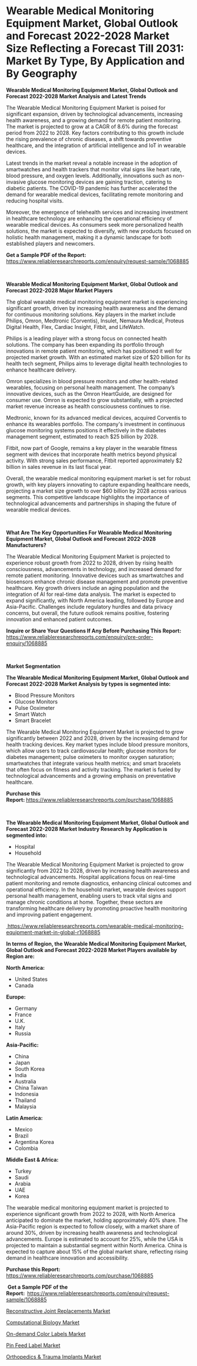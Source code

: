 <p><h1>Wearable Medical Monitoring Equipment Market, Global Outlook and Forecast 2022-2028 Market Size Reflecting a Forecast Till 2031: Market By Type, By Application and By Geography</h1></p><p><strong>Wearable Medical Monitoring Equipment Market, Global Outlook and Forecast 2022-2028 Market Analysis and Latest Trends</strong></p>
<p><p>The Wearable Medical Monitoring Equipment Market is poised for significant expansion, driven by technological advancements, increasing health awareness, and a growing demand for remote patient monitoring. The market is projected to grow at a CAGR of 8.6% during the forecast period from 2022 to 2028. Key factors contributing to this growth include the rising prevalence of chronic diseases, a shift towards preventive healthcare, and the integration of artificial intelligence and IoT in wearable devices.</p><p>Latest trends in the market reveal a notable increase in the adoption of smartwatches and health trackers that monitor vital signs like heart rate, blood pressure, and oxygen levels. Additionally, innovations such as non-invasive glucose monitoring devices are gaining traction, catering to diabetic patients. The COVID-19 pandemic has further accelerated the demand for wearable medical devices, facilitating remote monitoring and reducing hospital visits.</p><p>Moreover, the emergence of telehealth services and increasing investment in healthcare technology are enhancing the operational efficiency of wearable medical devices. As consumers seek more personalized health solutions, the market is expected to diversify, with new products focused on holistic health management, making it a dynamic landscape for both established players and newcomers.</p></p>
<p><strong>Get a Sample PDF of the Report:&nbsp;</strong> <a href="https://www.reliableresearchreports.com/enquiry/request-sample/1068885">https://www.reliableresearchreports.com/enquiry/request-sample/1068885</a></p>
<p>&nbsp;</p>
<p><strong>Wearable Medical Monitoring Equipment Market, Global Outlook and Forecast 2022-2028 Major Market Players</strong></p>
<p><p>The global wearable medical monitoring equipment market is experiencing significant growth, driven by increasing health awareness and the demand for continuous monitoring solutions. Key players in the market include Philips, Omron, Medtronic (Corventis), Insulet, Nemaura Medical, Proteus Digital Health, Flex, Cardiac Insight, Fitbit, and LifeWatch.</p><p>Philips is a leading player with a strong focus on connected health solutions. The company has been expanding its portfolio through innovations in remote patient monitoring, which has positioned it well for projected market growth. With an estimated market size of $20 billion for its health tech segment, Philips aims to leverage digital health technologies to enhance healthcare delivery.</p><p>Omron specializes in blood pressure monitors and other health-related wearables, focusing on personal health management. The company’s innovative devices, such as the Omron HeartGuide, are designed for consumer use. Omron is expected to grow substantially, with a projected market revenue increase as health consciousness continues to rise.</p><p>Medtronic, known for its advanced medical devices, acquired Corventis to enhance its wearables portfolio. The company's investment in continuous glucose monitoring systems positions it effectively in the diabetes management segment, estimated to reach $25 billion by 2028.</p><p>Fitbit, now part of Google, remains a key player in the wearable fitness segment with devices that incorporate health metrics beyond physical activity. With strong sales performance, Fitbit reported approximately $2 billion in sales revenue in its last fiscal year.</p><p>Overall, the wearable medical monitoring equipment market is set for robust growth, with key players innovating to capture expanding healthcare needs, projecting a market size growth to over $60 billion by 2028 across various segments. This competitive landscape highlights the importance of technological advancements and partnerships in shaping the future of wearable medical devices.</p></p>
<p>&nbsp;</p>
<p><strong>What Are The Key Opportunities For Wearable Medical Monitoring Equipment Market, Global Outlook and Forecast 2022-2028 Manufacturers?</strong></p>
<p><p>The Wearable Medical Monitoring Equipment Market is projected to experience robust growth from 2022 to 2028, driven by rising health consciousness, advancements in technology, and increased demand for remote patient monitoring. Innovative devices such as smartwatches and biosensors enhance chronic disease management and promote preventive healthcare. Key growth drivers include an aging population and the integration of AI for real-time data analysis. The market is expected to expand significantly, with North America leading, followed by Europe and Asia-Pacific. Challenges include regulatory hurdles and data privacy concerns, but overall, the future outlook remains positive, fostering innovation and enhanced patient outcomes.</p></p>
<p><strong>Inquire or Share Your Questions If Any Before Purchasing This Report:</strong> <a href="https://www.reliableresearchreports.com/enquiry/pre-order-enquiry/1068885">https://www.reliableresearchreports.com/enquiry/pre-order-enquiry/1068885</a></p>
<p>&nbsp;</p>
<p><strong>Market Segmentation</strong></p>
<p><strong>The Wearable Medical Monitoring Equipment Market, Global Outlook and Forecast 2022-2028 Market Analysis by types is segmented into:</strong></p>
<p><ul><li>Blood Pressure Monitors</li><li>Glucose Monitors</li><li>Pulse Ooximeter</li><li>Smart Watch</li><li>Smart Bracelet</li></ul></p>
<p><p>The Wearable Medical Monitoring Equipment Market is projected to grow significantly between 2022 and 2028, driven by the increasing demand for health tracking devices. Key market types include blood pressure monitors, which allow users to track cardiovascular health; glucose monitors for diabetes management; pulse oximeters to monitor oxygen saturation; smartwatches that integrate various health metrics; and smart bracelets that often focus on fitness and activity tracking. The market is fueled by technological advancements and a growing emphasis on preventative healthcare.</p></p>
<p><strong>Purchase this Report:&nbsp;</strong><a href="https://www.reliableresearchreports.com/purchase/1068885">https://www.reliableresearchreports.com/purchase/1068885</a></p>
<p>&nbsp;</p>
<p><strong>The Wearable Medical Monitoring Equipment Market, Global Outlook and Forecast 2022-2028 Market Industry Research by Application is segmented into:</strong></p>
<p><ul><li>Hospital</li><li>Household</li></ul></p>
<p><p>The Wearable Medical Monitoring Equipment Market is projected to grow significantly from 2022 to 2028, driven by increasing health awareness and technological advancements. Hospital applications focus on real-time patient monitoring and remote diagnostics, enhancing clinical outcomes and operational efficiency. In the household market, wearable devices support personal health management, enabling users to track vital signs and manage chronic conditions at home. Together, these sectors are transforming healthcare delivery by promoting proactive health monitoring and improving patient engagement.</p></p>
<p><a href="https://www.reliableresearchreports.com/wearable-medical-monitoring-equipment-market-in-global-r1068885">&nbsp;https://www.reliableresearchreports.com/wearable-medical-monitoring-equipment-market-in-global-r1068885</a></p>
<p><strong>In terms of Region, the Wearable Medical Monitoring Equipment Market, Global Outlook and Forecast 2022-2028 Market Players available by Region are:</strong></p>
<p>
    <p> <strong> North America: </strong>
        <ul>
            <li>United States</li>
            <li>Canada</li>
        </ul>
        </p> 
    <p> <strong> Europe: </strong>
        <ul>
            <li>Germany</li>
            <li>France</li>
            <li>U.K.</li>
            <li>Italy</li>
            <li>Russia</li>
        </ul>
        </p> 
    <p> <strong> Asia-Pacific: </strong>
        <ul>
            <li>China</li>
            <li>Japan</li>
            <li>South Korea</li>
            <li>India</li>
            <li>Australia</li>
            <li>China Taiwan</li>
            <li>Indonesia</li>
            <li>Thailand</li>
            <li>Malaysia</li>
        </ul>
        </p> 
    <p> <strong> Latin America: </strong>
        <ul>
            <li>Mexico</li>
            <li>Brazil</li>
            <li>Argentina Korea</li>
            <li>Colombia</li>
        </ul>
        </p> 
    <p> <strong> Middle East & Africa: </strong>
        <ul>
            <li>Turkey</li>
            <li>Saudi</li>
            <li>Arabia</li>
            <li>UAE</li>
            <li>Korea</li>
        </ul>
    </p>
    </p>
<p><p>The wearable medical monitoring equipment market is projected to experience significant growth from 2022 to 2028, with North America anticipated to dominate the market, holding approximately 40% share. The Asia-Pacific region is expected to follow closely, with a market share of around 30%, driven by increasing health awareness and technological advancements. Europe is estimated to account for 25%, while the USA is projected to maintain a substantial segment within North America. China is expected to capture about 15% of the global market share, reflecting rising demand in healthcare innovation and accessibility.</p></p>
<p><strong>Purchase this Report: </strong><a href="https://www.reliableresearchreports.com/purchase/1068885">https://www.reliableresearchreports.com/purchase/1068885</a></p>
<p>&nbsp;<strong>Get a Sample PDF of the Report:&nbsp;&nbsp;</strong><a href="https://www.reliableresearchreports.com/enquiry/request-sample/1068885">https://www.reliableresearchreports.com/enquiry/request-sample/1068885</a></p>
<p><strong></strong></p>
<p><p><a href="https://issuu.com/reportprime-2/docs/reconstructive-joint-replacements-m_e6fd23db3b8469">Reconstructive Joint Replacements Market</a></p><p><a href="https://www.linkedin.com/pulse/computational-biology-market-size-share-trends-analysis-report-2gk3c?trackingId=KYajHKt4Twy6QY0U4kkguQ%3D%3D">Computational Biology Market</a></p><p><a href="https://medium.com/@howelllesch2023/analyzing-on-demand-color-labels-market-dynamics-and-growth-drivers-and-forecasted-for-period-from-c4c95291bee1">On-demand Color Labels Market</a></p><p><a href="https://medium.com/@howelllesch2023/global-pin-feed-label-market-share-and-growth-opportunities-and-market-size-growing-with-a-cagr-of-0e440d469500">Pin Feed Label Market</a></p><p><a href="https://issuu.com/reportprime-2/docs/orthopedics-trauma-implants-market-_54aa35d3a0d7d6">Orthopedics & Trauma Implants Market</a></p></p>